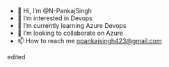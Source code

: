 - 👋 Hi, I’m @N-PankajSingh
- 👀 I’m interested in Devops
- 🌱 I’m currently learning Azure Devops
- 💞️ I’m looking to collaborate on Azure
- 📫 How to reach me npankajsingh423@gmail.com

edited

<!---
N-PankajSingh/N-PankajSingh is a ✨ special ✨ repository because its `README.md` (this file) appears on your GitHub profile.
You can click the Preview link to take a look at your changes.
--->
